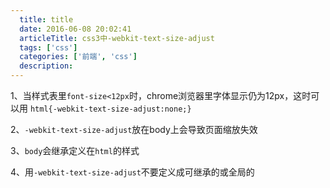 ```yaml
---
  title: title
  date: 2016-06-08 20:02:41
  articleTitle: css3中-webkit-text-size-adjust
  tags: ['css']
  categories: ['前端', 'css']
  description:
---
```


1、当样式表里`font-size<12px`时，chrome浏览器里字体显示仍为12px，这时可以用 `html{-webkit-text-size-adjust:none;}`

2、`-webkit-text-size-adjust`放在body上会导致页面缩放失效

3、`body`会继承定义在`html`的样式

4、用`-webkit-text-size-adjust`不要定义成可继承的或全局的


